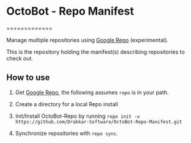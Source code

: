 # OctoBot - Repo Manifest
=============

Manage multiple repositories using
[Google Repo](http://code.google.com/p/git-repo/) (experimental).

This is the repository holding the manifest(s) describing repositories
to check out.

How to use
----------
1) Get [Google Repo](http://code.google.com/p/git-repo/), the following
assumes `repo` is in your path.

2) Create a directory for a local Repo install

3) Init/Install OctoBot-Repo by running `repo init -u https://github.com/Drakkar-Software/OctoBot-Repo-Manifest.git`

4) Synchronize repositories with `repo sync`.
